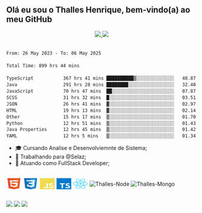 ## Olá eu sou o Thalles Henrique, bem-vindo(a) ao meu GitHub

<div align="center">
  <a href="https://github.com/Thalles-HsA">
  <img height="180em" src="https://github-readme-stats.vercel.app/api?username=Thalles-HsA&show_icons=true&theme=radical&include_all_commits=true&count_private=true"/>
  <img height="180em" src="https://github-readme-stats.vercel.app/api/top-langs/?username=Thalles-HsA&exclude_repo=github-readme-stats,Pong,Freeway-JS&langs_count=5&theme=radical"/>
</div><br>
  
  <!--START_SECTION:waka-->

```txt
From: 26 May 2023 - To: 06 May 2025

Total Time: 899 hrs 44 mins

TypeScript           367 hrs 41 mins ██████████▒░░░░░░░░░░░░░░   40.87 %
Java                 291 hrs 28 mins ████████░░░░░░░░░░░░░░░░░   32.40 %
JavaScript           70 hrs 47 mins  ██░░░░░░░░░░░░░░░░░░░░░░░   07.87 %
SCSS                 31 hrs 32 mins  █░░░░░░░░░░░░░░░░░░░░░░░░   03.51 %
JSON                 26 hrs 41 mins  ▓░░░░░░░░░░░░░░░░░░░░░░░░   02.97 %
HTML                 19 hrs 13 mins  ▓░░░░░░░░░░░░░░░░░░░░░░░░   02.14 %
Other                15 hrs 17 mins  ▒░░░░░░░░░░░░░░░░░░░░░░░░   01.70 %
Python               12 hrs 51 mins  ▒░░░░░░░░░░░░░░░░░░░░░░░░   01.43 %
Java Properties      12 hrs 45 mins  ▒░░░░░░░░░░░░░░░░░░░░░░░░   01.42 %
YAML                 12 hrs 5 mins   ▒░░░░░░░░░░░░░░░░░░░░░░░░   01.34 %
```

<!--END_SECTION:waka-->

  - 🎓 Cursando Analise e Desenvolviemnte de Sistema;
  - 🌱 Trabalhando para @Selaz;
  - 🎯 Atuando como FullStack Developer;
 
<div style="display: inline_block"><br>
  <img align="center" alt="Thalles-HTML" height="30" width="40" src="https://raw.githubusercontent.com/devicons/devicon/master/icons/html5/html5-original.svg">
  <img align="center" alt="Thalles-CSS" height="30" width="40" src="https://raw.githubusercontent.com/devicons/devicon/master/icons/css3/css3-original.svg">
  <img align="center" alt="Thalles-Js" height="30" width="40" src="https://raw.githubusercontent.com/devicons/devicon/master/icons/javascript/javascript-plain.svg">
  <img align="center" alt="Thalles-Ts" height="30" width="40" src="https://raw.githubusercontent.com/devicons/devicon/master/icons/typescript/typescript-plain.svg">
  <img align="center" alt="Thalles-React" height="30" width="40" src="https://raw.githubusercontent.com/devicons/devicon/master/icons/react/react-original.svg">
  <img align="center" alt="Thalles-Node" height="30" width="40" src="https://cdn.jsdelivr.net/gh/devicons/devicon/icons/nodejs/nodejs-original.svg" />
  <img align="center" alt="Thalles-Mongo" height="30" width="40" src="https://cdn.jsdelivr.net/gh/devicons/devicon/icons/mongodb/mongodb-original.svg" />
  
</div>

 ##
  
<div>
  <a href="https://www.linkedin.com/in/thalles-hsa" target="_blank"><img src="https://img.shields.io/badge/-LinkedIn-%230077B5?style=for-the-badge&logo=linkedin&logoColor=white" target="_blank"></a> 
  <a href="https://instagram.com/thalleshsa" target="_blank"><img src="https://img.shields.io/badge/-Instagram-%23E4405F?style=for-the-badge&logo=instagram&logoColor=white" target="_blank"></a>
  <a href = "mailto:thsa.henrique@gmail.com"><img src="https://img.shields.io/badge/-Gmail-%23333?style=for-the-badge&logo=gmail&logoColor=white" target="_blank"></a>
   
</div>
